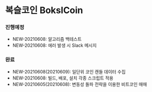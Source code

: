 # 복슬코인 BokslCoin

### 진행예정
- NEW-20210608: 알고리즘 백테스트 
- NEW-20210608: 에러 발생 시 Slack 메시지 

### 완료
- NEW-20210608(20210609): 일단위 코인 캔들 데이터 수집
- NEW-20210608: 빌드, 배포, 설치 각종 스크립트 적용
- NEW-20210605(20210608): 변동성 돌파 전략을 이용한 비트코인 매매

